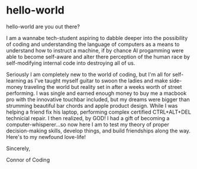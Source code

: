 # hello-world
hello-world are you out there?

I am a wannabe tech-student aspiring to dabble deeper into the possibility of coding and understanding the language of computers as a means to understand how to instruct a machine, if by chance AI progamming were able to become self-aware and alter there perception of the human race by self-modifying internal code into destroying all of us. 

Seriously I am completely new to the world of coding, but I'm all for self-learning as I've taught myself guitar to swoon the ladies and make side-money traveling the world but reality set in after a weeks worth of street performing. I was single and earned enough money to buy me a macbook pro with the innovative touchbar included, but my dreams were bigger than strumming beautiful bar chords and apple product design. While I was helping a friend fix his laptop, performing complex certified CTRL+ALT+DEL technicial repair. I then realized, by GOD! I had a gift of becoming a computer-whisperer...so now here I am to  test my theory of proper decision-making skills, develop things, and build friendships along the way. Here's to my newfound love-life!


Sincerely, 

Connor of Coding
